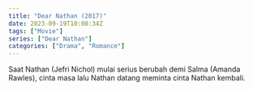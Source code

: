 ```yaml
---
title: "Dear Nathan (2017)"
date: 2023-09-19T10:08:34Z
tags: ["Movie"]
series: ["Dear Nathan"]
categories: ["Drama", "Romance"]
---
```


Saat Nathan (Jefri Nichol) mulai serius berubah demi Salma (Amanda Rawles), cinta masa lalu Nathan datang meminta cinta Nathan kembali.

<mux-player stream-type="on-demand"
  src="https://kp3d-my.sharepoint.com/personal/ryoo_kp3d_onmicrosoft_com/_layouts/15/download.aspx?share=ESdgxdlMgPpNsCY0u2Yd3hwB1X5tdXYt1kcoIG5AfnlIwQ" metadata-video-title="Dear Nathan (2017)" prefer-playback="mse" controls>
  </mux-player>
  
  
  <script src="https://cdn.jsdelivr.net/npm/@mux/mux-player"></script>
  
 <script id="SHufHUaac7G5HD006HVxdx8wSO1KPbCBcP0002MuEr44Ck" type="application/ld+json">
 {
  "@context": "https://schema.org/",
  "@type": "VideoObject",
  "name": "Dear Nathan (2017)",
  "contentUrl": "https://stream.mux.com/zMo02uEIOXBADheBXZ01Mw578tAsfDUxO00JrfZHhZwpRk.m3u8",
  "thumbnailUrl": "https://www.themoviedb.org/t/p/original/diEbDum4jTpYQ7URgsDRGTJgSEr.jpg?width=314&fit_mode=preserve&time=25",
  "uploadDate": "2023-09-19T10:08:34Z",
}

</script>